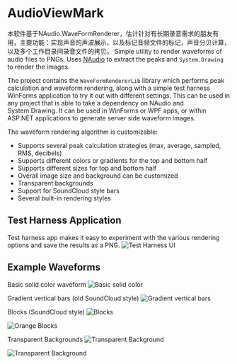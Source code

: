 # AudioViewMark

本软件基于NAudio.WaveFormRenderer，估计针对有长期录音需求的朋友有用，主要功能：实现声音的声波展示，以及标记音频文件的标记，声音分贝计算，以及多个工作目录间录音文件的拷贝。
Simple utility to render waveforms of audio files to PNGs. Uses [NAudio](https://github.com/naudio/naudio) to extract the peaks and `System.Drawing` to render the images.

The project contains the `WaveFormRendererLib` library which performs peak calculation and waveform rendering, along with a simple test harness WinForms application to try it out with different settings. This can be used in any project that is able to take a dependency on NAudio and System.Drawing. It can be used in WinForms or WPF apps, or within ASP.NET applications to generate server side waveform images.

The waveform rendering algorithm is customizable:

 * Supports several peak calculation strategies (max, average, sampled, RMS, decibels)
 * Supports different colors or gradients for the top and bottom half
 * Supports different sizes for top and bottom half
 * Overall image size and background can be customized
 * Transparent backgrounds
 * Support for SoundCloud style bars
 * Several built-in rendering styles

## Test Harness Application
Test harness app makes it easy to experiment with the various rendering options and save the results as a PNG.
![Test Harness UI](https://cloud.githubusercontent.com/assets/147668/18606773/48335280-7cb1-11e6-9d91-a69ea31395a6.PNG)

## Example Waveforms

Basic solid color waveform
![Basic solid color](https://cloud.githubusercontent.com/assets/147668/18606780/60f30ed2-7cb1-11e6-823b-40b67995eff6.png)

Gradient vertical bars (old SoundCloud style)
![Gradient vertical bars](https://cloud.githubusercontent.com/assets/147668/18606779/5de210da-7cb1-11e6-96e2-bfab242ae3d1.png)

Blocks (SoundCloud style)
![Blocks](https://cloud.githubusercontent.com/assets/147668/18606777/55f732c4-7cb1-11e6-93bd-c35980687d7b.png)

![Orange Blocks](https://cloud.githubusercontent.com/assets/147668/18606778/5a9516ac-7cb1-11e6-8660-a0a80d72fe26.png)

Transparent Backgrounds
![Transparent Background](https://cloud.githubusercontent.com/assets/147668/18606781/6482e9c8-7cb1-11e6-864f-5e5e910953c7.png)

![Transparent Background](https://cloud.githubusercontent.com/assets/147668/18606782/689b9046-7cb1-11e6-8f1f-b68aefa32b95.png)

